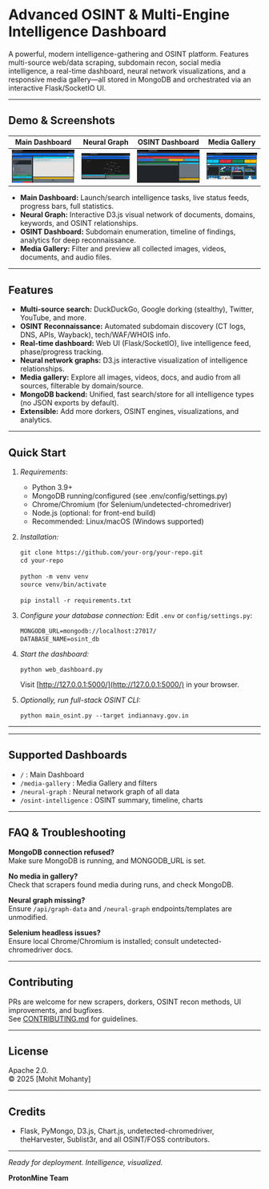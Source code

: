 # Advanced OSINT & Multi-Engine Intelligence Dashboard

A powerful, modern intelligence-gathering and OSINT platform. Features multi-source web/data scraping, subdomain recon, social media intelligence, a real-time dashboard, neural network visualizations, and a responsive media gallery—all stored in MongoDB and orchestrated via an interactive Flask/SocketIO UI.

---

## Demo & Screenshots

| Main Dashboard | Neural Graph | OSINT Dashboard | Media Gallery |
|:--:|:--:|:--:|:--:|
| ![Main Dashboard](docs/s1.png) | ![Neural Graph](docs/s2.png) | ![OSINT Dashboard](docs/s3.png) | ![Media Gallery](docs/s4.png) |

- **Main Dashboard:** Launch/search intelligence tasks, live status feeds, progress bars, full statistics.
- **Neural Graph:** Interactive D3.js visual network of documents, domains, keywords, and OSINT relationships.
- **OSINT Dashboard:** Subdomain enumeration, timeline of findings, analytics for deep reconnaissance.
- **Media Gallery:** Filter and preview all collected images, videos, documents, and audio files.

---

## Features

- **Multi-source search:** DuckDuckGo, Google dorking (stealthy), Twitter, YouTube, and more.
- **OSINT Reconnaissance:** Automated subdomain discovery (CT logs, DNS, APIs, Wayback), tech/WAF/WHOIS info.
- **Real-time dashboard:** Web UI (Flask/SocketIO), live intelligence feed, phase/progress tracking.
- **Neural network graphs:** D3.js interactive visualization of intelligence relationships.
- **Media gallery:** Explore all images, videos, docs, and audio from all sources, filterable by domain/source.
- **MongoDB backend:** Unified, fast search/store for all intelligence types (no JSON exports by default).
- **Extensible:** Add more dorkers, OSINT engines, visualizations, and analytics.

---

## Quick Start

1. _Requirements_:
    - Python 3.9+
    - MongoDB running/configured (see .env/config/settings.py)
    - Chrome/Chromium (for Selenium/undetected-chromedriver)
    - Node.js (optional: for front-end build)
    - Recommended: Linux/macOS (Windows supported)

2. _Installation:_
    ```
    git clone https://github.com/your-org/your-repo.git
    cd your-repo

    python -m venv venv
    source venv/bin/activate

    pip install -r requirements.txt
    ```

3. _Configure your database connection:_
    Edit `.env` or `config/settings.py`:
    ```
    MONGODB_URL=mongodb://localhost:27017/
    DATABASE_NAME=osint_db
    ```

4. _Start the dashboard:_
    ```
    python web_dashboard.py
    ```
    Visit [http://127.0.0.1:5000/](http://127.0.0.1:5000/) in your browser.

5. _Optionally, run full-stack OSINT CLI:_
    ```
    python main_osint.py --target indiannavy.gov.in
    ```

---

---

## Supported Dashboards

- `/` : Main Dashboard
- `/media-gallery` : Media Gallery and filters
- `/neural-graph` : Neural network graph of all data
- `/osint-intelligence` : OSINT summary, timeline, charts

---

## FAQ & Troubleshooting

**MongoDB connection refused?**  
Make sure MongoDB is running, and MONGODB_URL is set.

**No media in gallery?**  
Check that scrapers found media during runs, and check MongoDB.

**Neural graph missing?**  
Ensure `/api/graph-data` and `/neural-graph` endpoints/templates are unmodified.

**Selenium headless issues?**  
Ensure local Chrome/Chromium is installed; consult undetected-chromedriver docs.

---

## Contributing

PRs are welcome for new scrapers, dorkers, OSINT recon methods, UI improvements, and bugfixes.  
See [CONTRIBUTING.md](CONTRIBUTING.md) for guidelines.

---

## License

Apache 2.0.  
© 2025 [Mohit Mohanty] 

---

## Credits

- Flask, PyMongo, D3.js, Chart.js, undetected-chromedriver, theHarvester, Sublist3r, and all OSINT/FOSS contributors.

---

_Ready for deployment. Intelligence, visualized._

**ProtonMine Team**



